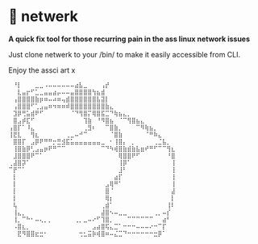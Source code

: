 # :peach: netwerk
**A quick fix tool for those recurring pain in the ass linux network issues**

Just clone netwerk to your /bin/ to make it easily accessible from CLI.

Enjoy the assci art x

```
⠀⠘⡇⠀⠀⠀⣀⣀⠠⠤⠤⠤⠤⠤⠤⣴⣧⣀⠀⠀⠀⢠⡞⠀⠀⠀⠀⠀⠀⠀⠀⠀⠀⠀⠀⠀⠀⠀
⠀⠀⣇⣤⡖⠋⣁⣀⣤⣤⣴⡤⠤⠤⣤⣿⣿⣿⣿⢳⣦⣾⠀⠀⠀⠀⠀⠀⠀⠀⠀⠀⠀⠀⠀⠀⠀⠀
⠀⢠⣿⣿⣿⣿⣷⡶⠶⠤⠴⠶⢤⣾⣿⣿⣿⣿⣿⣿⣧⣽⡇⠀⠀⠀⠀⠀⠀⠀⠀⠀⠀⠀⠀⠀⠀⠀
⠀⢠⣿⣿⣿⠋⢁⣠⣤⠶⠲⠶⠶⠾⣿⣿⣿⣿⣿⣿⣿⣿⣷⣄⠀⠀⠀⠀⠀⠀⠀⠀⠀⠀⠀⠀⠀⠀
⠀⣹⡿⢛⣥⣾⠟⠋⠀⠀⠀⠀⠀⠀⠈⠙⢻⣿⡍⢿⣿⣯⣉⠙⢷⣦⣄⡀⠀⠀⠀⠀⠀⠀⠀⠀⠀⠀
⠀⣿⣠⡾⣏⠋⠀⠀⠀⠀⠀⠀⠀⠀⠀⠀⠀⢹⣷⠀⠘⠻⣿⣦⠀⠈⠉⢻⣿⣦⣄⠀⠀⠀⠀⠀⠀⠀
⢠⣿⡏⠁⠸⣄⠀⠀⠀⠀⠀⠀⠀⠀⠀⠀⠀⢀⣻⠆⠀⠀⠉⣿⣷⡀⠀⠀⠀⠉⠻⢷⣦⡀⠀⠀⠀⠀
⢸⣟⣇⠀⠀⢻⣆⠀⠀⠀⠀⠀⠀⢀⣀⠤⠚⠉⠀⠀⠀⠀⠀⠈⣿⣷⠀⠀⠀⠀⠀⠈⠛⠷⣄⠀⠀⠀
⠀⣿⣿⡏⠀⣠⡿⠟⠛⠛⡒⣛⣺⣯⣥⣤⣤⣤⣤⣤⣤⣀⠀⠂⢸⣿⡄⠀⡀⠀⠀⠀⠀⢀⣈⣧⡀⠀
⠀⢸⣿⣷⡿⢃⣠⣤⡶⠟⠛⠉⠉⠀⠀⠀⠀⠀⠀⠀⠀⠉⠙⠳⢾⣿⣷⣾⣷⣧⣶⠞⠛⠋⠉⠉⢻⣆
⠀⣸⣿⣿⣿⠟⠉⠁⠀⠀⠀⠀⠀⠀⠀⠀⠀⠀⠀⠀⠀⠀⠀⠀⠀⢿⣿⣿⠟⠋⠀⠀⠀⠀⠀⠀⠘⣿
⢀⣼⣿⡽⠁⠀⠀⠀⠀⠀⠀⠀⠀⠀⠀⠀⠀⠀⠀⠀⠀⠀⠀⠀⠀⢸⡿⠁⠀⠀⠀⠀⠀⠀⠀⠀⠀⢸
⠉⡟⠉⠁⠀⠀⠀⠀⠀⠀⠀⠀⠀⠀⠀⠀⠀⠀⠀⠀⠀⠀⠀⠀⠀⣸⠃⠀⠀⠀⠀⠀⠀⠀⠀⠀⠀⢸
⠀⡇⠀⠀⠀⠀⠀⠀⠀⠀⠀⠀⠀⠀⠀⠀⠀⠀⠀⠀⠀⠀⠀⠀⣴⡏⠀⠀⠀⠀⠀⠀⠀⠀⠀⠀⠀⢸
⠀⡇⠀⠀⠀⠀⠀⠀⠀⠀⠀⠀⠀⠀⠀⠀⠀⠀⠀⠀⠀⠀⣠⢿⠛⠁⠀⠀⠀⠀⠀⠀⠀⠀⠀⠀⠀⢸
⠀⡇⠀⠀⠀⠀⠀⠀⠀⠀⠀⠀⠀⠀⠀⠀⠀⠀⠀⠀⠀⠀⣿⠈⠀⠀⠀⠀⠀⠀⠀⠀⠀⠀⠀⠀⠀⣼
⠀⡇⠀⠀⠀⠀⠀⠀⠀⠀⠀⠀⠀⠀⠀⠀⠀⠀⠀⠀⠀⠀⢿⡆⠀⠀⠀⠀⠀⠀⠀⠀⠀⠀⠀⠀⠀⡇
⠀⢧⠀⠀⠀⠀⠀⠀⠀⠀⠀⠀⠀⠀⠀⠀⠀⠀⠀⠀⠀⢀⣾⠁⠀⠀⠀⠀⠀⠀⠀⠀⠀⠀⠀⠀⢸⠇
⠀⢸⣄⡀⠀⠀⠀⠀⠀⠀⠀⠀⠀⠀⠀⠀⠀⠀⠀⠀⠀⣼⣿⠢⠤⣀⣀⠀⠀⠀⠀⠀⠀⢀⡀⠤⡎⠀
⠀⢸⡀⠉⠓⠂⠤⢄⡀⡀⠀⠀⠀⠀⠀⢀⡀⣀⠤⠔⠋⢹⣿⡀⠀⠀⠀⠉⠉⠉⠉⠉⠉⠀⠀⣴⠃⠀
⠀⠠⣿⣆⡀⠀⠀⠀⠀⠀⠀⠀⠀⠀⠀⠀⠀⠀⠀⣠⣴⣿⢯⣄⣉⠁⠒⠒⠒⠤⠤⠤⠔⠒⠉⡏⠀⠀
⠀⠀⣟⠻⣿⣿⣖⣒⠂⠀⠀⠀⠀⠀⠀⠀⢒⣂⣭⡷⢾⣿⠶⠤⣌⣉⠙⠒⠒⠒⠒⠒⠒⣒⡿⠁⠀⠀
